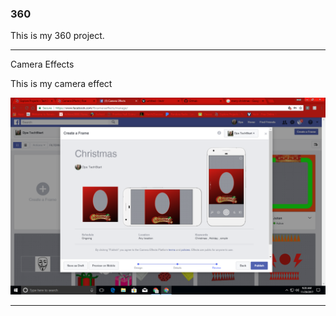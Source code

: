 ### 360

This is my 360 project.

<script src="//360.vizor.io/scripts/embed.js" data-vizorurl="https://360.vizor.io/embed/v/97jj" ></script>

***

Camera Effects

This is my camera effect

![jessi](https://github.com/jessireyes/jessireyes.github.io/blob/master/Jessi.PNG?raw=true "Optional Title")

***
